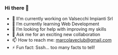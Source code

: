 ### Hi there 👋

- 🔭 II’m currently working on Valsecchi Impianti Srl
- 🌱 I’m currently learning Web Development
- 🤔 I’m looking for help with improving my skills
- 💬 Ask me for an exciting new collaboration 
- 📫 How to reach me: marcolaveclub@gmail.com
- ⚡ Fun fact: Sssh... too many facts to tell!
